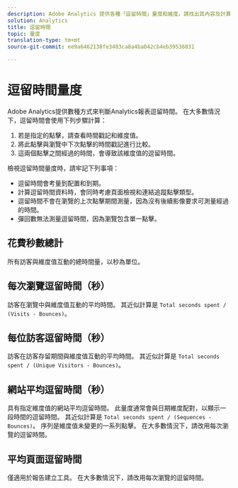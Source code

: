```yaml
---
description: Adobe Analytics 提供各種「逗留時間」量度和維度。請找出其內容及計算方式。
solution: Analytics
title: 逗留時間
topic: 量度
translation-type: tm+mt
source-git-commit: ee9a6462138fe3483ca8a4ba042cb4eb39536031

---
```



# 逗留時間量度

Adobe Analytics提供數種方式來判斷Analytics報表逗留時間。 在大多數情況下，逗留時間會使用下列步驟計算：

1. 若是指定的點擊，請查看時間戳記和維度值。
1. 將此點擊與瀏覽中下次點擊的時間戳記進行比較。
1. 這兩個點擊之間經過的時間，會導致該維度值的逗留時間。

檢視逗留時間量度時，請牢記下列事項：

* 逗留時間會考量到配置和到期。
* 計算逗留時間資料時，會同時考慮頁面檢視和連結追蹤點擊類型。
* 逗留時間不會在瀏覽的上次點擊期間測量，因為沒有後續影像要求可測量經過的時間。
* 彈回數無法測量逗留時間，因為瀏覽包含單一點擊。

## 花費秒數總計

所有訪客與維度值互動的總時間量，以秒為單位。

## 每次瀏覽逗留時間（秒）

訪客在瀏覽中與維度值互動的平均時間。 其近似計算是 `Total seconds spent / (Visits - Bounces)`。

## 每位訪客逗留時間（秒）

訪客在訪客存留期間與維度值互動的平均時間。 其近似計算是 `Total seconds spent / (Unique Visitors - Bounces)`。

## 網站平均逗留時間（秒）

具有指定維度值的網站平均逗留時間。 此量度通常會與日期維度配對，以顯示一段時間的逗留時間。 其近似計算是 `Total seconds spent / (Sequences - Bounces)`。 序列是維度值未變更的一系列點擊。 在大多數情況下，請改用每次瀏覽的逗留時間。

## 平均頁面逗留時間

僅適用於報告建立工具。 在大多數情況下，請改用每次瀏覽的逗留時間。
